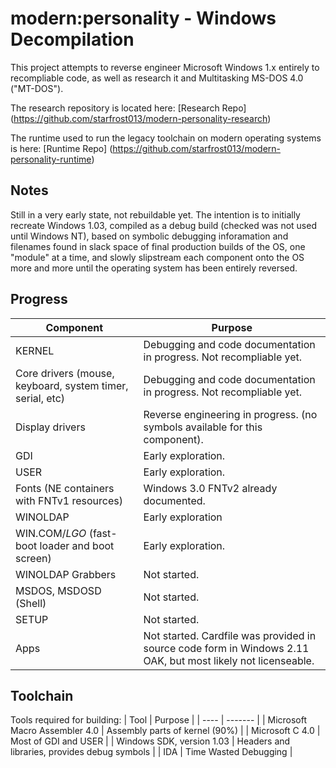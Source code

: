 # modern:personality - Windows Decompilation

This project attempts to reverse engineer Microsoft Windows 1.x entirely to recompliable code, as well as research it and Multitasking MS-DOS 4.0 ("MT-DOS"). 

The research repository is located here: 
[Research Repo] (https://github.com/starfrost013/modern-personality-research)

The runtime used to run the legacy toolchain on modern operating systems is here:
[Runtime Repo] (https://github.com/starfrost013/modern-personality-runtime)

## Notes
Still in a very early state, not rebuildable yet. The intention is to initially recreate Windows 1.03, compiled as a debug build (checked was not used until Windows NT), based on symbolic debugging inforamation and filenames found in slack space of final production builds of the OS, one "module" at a time, and slowly slipstream each component onto the OS more and more until the operating system has been entirely reversed.

## Progress
| Component | Purpose |
| --------- | ------- |
| KERNEL | Debugging and code documentation in progress. Not recompliable yet. |
| Core drivers (mouse, keyboard, system timer, serial, etc) | Debugging and code documentation in progress. Not recompliable yet. |
| Display drivers | Reverse engineering in progress. (no symbols available for this component). |
| GDI | Early exploration. |
| USER | Early exploration. |
| Fonts (NE containers with FNTv1 resources) | Windows 3.0 FNTv2 already documented. |
| WINOLDAP | Early exploration |
| WIN.COM/*LGO* (fast-boot loader and boot screen) | Early exploration. |
| WINOLDAP Grabbers | Not started. |
| MSDOS, MSDOSD (Shell) | Not started. |
| SETUP | Not started. |
| Apps | Not started. Cardfile was provided in source code form in Windows 2.11 OAK, but most likely not licenseable. |

## Toolchain
Tools required for building:
| Tool | Purpose |
| ---- | ------- |
| Microsoft Macro Assembler 4.0 | Assembly parts of kernel (90%) |
| Microsoft C 4.0 | Most of GDI and USER |
| Windows SDK, version 1.03 | Headers and libraries, provides debug symbols |
| IDA | Time Wasted Debugging |

